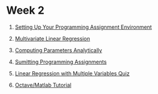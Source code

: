 Week 2
============

  1. [Setting Up Your Programming Assignment Environment](./setting-up-env.md)
  
  1. [Multivariate Linear Regression](./multivariate-linear-regression.md)
  
  1. [Computing Parameters Analytically](./comp-params-analytically.md)
  
  1. [Sumitting Programming Assignments](./submitting-prog-asgnmt.md)
  
  1. [Linear Regression with Multiple Variables Quiz](./multivariate-linear-regression-quiz.md)
  
  1. [Octave/Matlab Tutorial](./octave-matlab-tutorial.md)